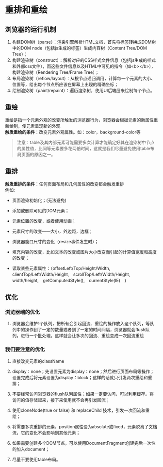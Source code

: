 # 重排和重绘

## 浏览器的运行机制

1. 构建DOM树（parse）：渲染引擎解析HTML文档，首先将标签转换成DOM树中的DOM node（包括js生成的标签）生成内容树（Content Tree/DOM Tree）；  
2. 构建渲染树（construct）：解析对应的CSS样式文件信息（包括js生成的样式和外部css文件），而这些文件信息以及HTML中可见的指令（如\<b\>\<\/b\>），构建渲染树（Rendering Tree/Frame Tree）；  
3. 布局渲染树（reflow/layout）：从根节点递归调用，计算每一个元素的大小、位置等，给出每个节点所应该在屏幕上出现的精确坐标；  
4. 绘制渲染树（paint/repaint）：遍历渲染树，使用UI后端层来绘制每个节点。  

## 重绘

重绘是指一个元素外观的改变所触发的浏览器行为，浏览器会根据元素的新属性重新绘制，使元素呈现新的外观  
<b>触发重绘的条件</b>：改变元素外观属性。如：color，background-color等  
>注意：table及其内部元素可能需要多次计算才能确定好其在渲染树中节点的属性值，比同等元素要多花两倍时间，这就是我们尽量避免使用table布局页面的原因之一。  

## 重排

<b>触发重排的条件</b>：任何页面布局和几何属性的改变都会触发重排  
例如:  

- 页面渲染初始化；(无法避免)

- 添加或删除可见的DOM元素；

- 元素位置的改变，或者使用动画；

- 元素尺寸的改变——大小，外边距，边框；

- 浏览器窗口尺寸的变化（resize事件发生时）；

- 填充内容的改变，比如文本的改变或图片大小改变而引起的计算值宽度和高度的改变；

- 读取某些元素属性：（offsetLeft/Top/Height/Width,　clientTop/Left/Width/Height,　scrollTop/Left/Width/Height,　width/height,　getComputedStyle(),　currentStyle(IE)　)

## 优化

### 浏览器端的优化

1. 浏览器会维护1个队列，把所有会引起回流、重绘的操作放入这个队列，等队列中的操作到了一定的数量或者到了一定的时间间隔，浏览器就会flush队列，进行一个批处理。这样就会让多次的回流、重绘变成一次回流重绘

### 我们要注意的优化

1. 直接改变元素的className

2. display：none；先设置元素为display：none；然后进行页面布局等操作；设置完成后将元素设置为display：block；这样的话就只引发两次重绘和重排；

3. 不要经常访问浏览器的flush队列属性；如果一定要访问，可以利用缓存。将访问的值存储起来，接下来使用就不会再引发回流；

4. 使用cloneNode(true or false) 和 replaceChild 技术，引发一次回流和重绘；

5. 将需要多次重排的元素，position属性设为absolute或fixed，元素脱离了文档流，它的变化不会影响到其他元素；

6. 如果需要创建多个DOM节点，可以使用DocumentFragment创建完后一次性的加入document；  

7. 尽量不要使用table布局。  